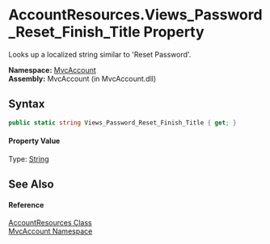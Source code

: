 AccountResources.Views_Password_Reset_Finish_Title Property
===========================================================
Looks up a localized string similar to 'Reset Password'.

**Namespace:** [MvcAccount][1]  
**Assembly:** MvcAccount (in MvcAccount.dll)

Syntax
------

```csharp
public static string Views_Password_Reset_Finish_Title { get; }
```

#### Property Value
Type: [String][2]

See Also
--------

#### Reference
[AccountResources Class][3]  
[MvcAccount Namespace][1]  

[1]: ../README.md
[2]: http://msdn.microsoft.com/en-us/library/s1wwdcbf
[3]: README.md